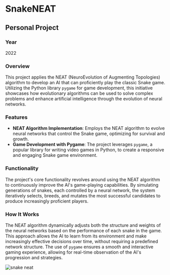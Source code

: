 # SnakeNEAT

## Personal Project

### Year
2022

### Overview
This project applies the NEAT (NeuroEvolution of Augmenting Topologies) algorithm to develop an AI that can proficiently play the classic Snake game. Utilizing the Python library `pygame` for game development, this initiative showcases how evolutionary algorithms can be used to solve complex problems and enhance artificial intelligence through the evolution of neural networks.

### Features
- **NEAT Algorithm Implementation**: Employs the NEAT algorithm to evolve neural networks that control the Snake game, optimizing for survival and growth.
- **Game Development with Pygame**: The project leverages `pygame`, a popular library for writing video games in Python, to create a responsive and engaging Snake game environment.

### Functionality
The project's core functionality revolves around using the NEAT algorithm to continuously improve the AI's game-playing capabilities. By simulating generations of snakes, each controlled by a neural network, the system iteratively selects, breeds, and mutates the most successful candidates to produce increasingly proficient players.

### How It Works
The NEAT algorithm dynamically adjusts both the structure and weights of the neural networks based on the performance of each snake in the game. This approach allows the AI to learn from its environment and make increasingly effective decisions over time, without requiring a predefined network structure. The use of `pygame` ensures a smooth and interactive gaming experience, allowing for real-time observation of the AI's progression and strategies.

![snake neat](https://media0.giphy.com/media/v1.Y2lkPTc5MGI3NjExamlvbHJ1OGtwd2l3cTB4Zm14YmkyaWd3N2ZsYXZ0cG8yZW84eTdmMSZlcD12MV9pbnRlcm5hbF9naWZfYnlfaWQmY3Q9Zw/rCdOkxzWAE92NcFY4q/source.gif)